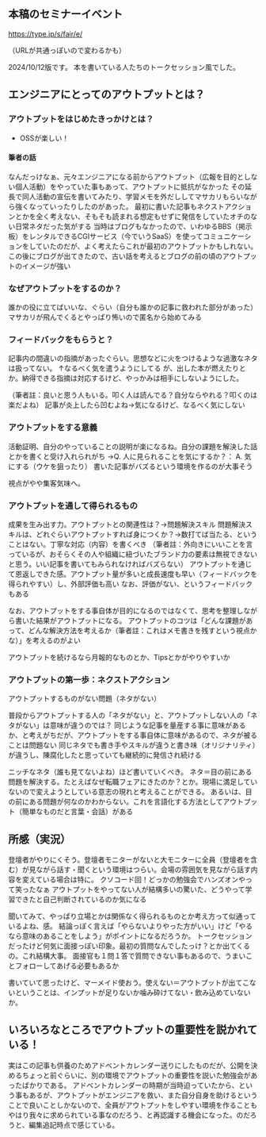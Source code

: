 ## 本稿のセミナーイベント
https://type.jp/s/fair/e/

（URLが共通っぽいので変わるかも）

2024/10/12版です。
本を書いている人たちのトークセッション風でした。

## エンジニアにとってのアウトプットとは？
### アウトプットをはじめたきっかけとは？
- OSSが楽しい！

#### 筆者の話
なんだっけなぁ、元々エンジニアになる前からアウトプット（広報を目的としない個人活動）をやっていた事もあって、アウトプットに抵抗がなかった
その延長で同人活動の宣伝を書いてみたり、学習メモを外だししてマサカリもらいながら強くなっていったりしたのがあった。
最初に書いた記事もネクストアクションとかを全く考えない、そもそも読まれる想定もせずに発信をしていたオチのない日常ネタだった気がする
当時はブログもなかったので、いわゆるBBS（掲示板）をレンタルできるCGIサービス（今でいうSaaS）を使ってコミュニケーションをしていたのだが、よく考えたらこれが最初のアウトプットかもしれない。
この後にブログが出てきたので、古い話を考えるとブログの前の頃のアウトプットのイメージが強い

### なぜアウトプットをするのか？
誰かの役に立てばいいな、ぐらい（自分も誰かの記事に救われた部分があった）
マサカリが飛んでくるとやっぱり怖いので匿名から始めてみる

### フィードバックをもらうと？
記事内の間違いの指摘があったぐらい。思想などに火をつけるような過激なネタは扱ってない。
↑なるべく気を遣うようにしてる
が、出した本が燃えたりとか。納得できる指摘は対応するけど、やっかみは相手にしないようにした。

（筆者註：良いと思う人もいる。叩く人は読んでる？自分ならやれる？叩くのは楽だよね）
記事が炎上したら凹むよね→気になるけど、なるべく気にしない

### アウトプットをする意義
活動証明、自分のやっていることの説明が楽になるね。自分の課題を解決した話とかを書くと受け入れられがち
→Q. 人に見られることを気にするか？： A. 気にする（ウケを狙ったり）
書いた記事がバズるという環境を作るのが大事そう

視点がやや集客気味へ。

### アウトプットを通して得られるもの
成果を生み出す力。アウトプットとの関連性は？→問題解決スキル
問題解決スキルは、どれぐらいアウトプットすれば身につくか？→数打てば当たる、ということはない。丁寧な対応（内容）を書くべき
（筆者註：外向きにいいことを言っているが、おそらくその人や組織に紐づいたブランド力の要素は無視できないと思う。いい記事を書いてもみられなければバズらない）
アウトプットを通じて恩返しできた感。アウトプット量が多いと成長速度も早い（フィードバックを得られやすい）し、外部評価も高い
なお、評価がない、というフィードバックもある

なお、アウトプットをする事自体が目的になるのではなくて、思考を整理しながら書いた結果がアウトプットになる。
アウトプットのコツは「どんな課題があって、どんな解決方法を考えるか（筆者註：これはメモ書きを残すという視点かな）」を考えるのがよい

アウトプットを続けるなら月報的なものとか、Tipsとかがやりやすいか

### アウトプットの第一歩：ネクストアクション
アウトプットするものがない問題（ネタがない）

普段からアウトプットする人の「ネタがない」と、アウトプットしない人の「ネタがない」は意味が違うのでは？
同じような記事を量産する事に意味があるか、と考えがちだが、アウトプットをする事自体に意味があるので、ネタが被ることは問題ない
同じネタでも書き手やスキルが違うと書き味（オリジナリティ）が違うし、陳腐化したと思っていても継続的に発信され続ける

ニッチなネタ（誰も見てないよね）ほど書いていくべき。
ネタ＝目の前にある問題を解決する。たとえばなぜ転職フェアにきたのか？とか。現場に満足していないので変えようとしている意志の現れと考えることができる。
あるいは、目の前にある問題が何なのかわからない。これを言語化する方法としてアウトプット（簡単なものだと言葉・会話）がある

## 所感（実況）
登壇者がやりにくそう。登壇者モニターがないと大モニターに全員（登壇者を含む）が見ながら話す・聞くという環境はつらい。会場の雰囲気を見ながら話す内容を変えている場合は特に。
クソコード回！どっかの勉強会でハンズオンやって笑ったなぁ
アウトプットをやってない人が結構多いの驚いた、どうやって学習できたと自己判断されているのか気になる

聞いてみて、やっぱり立場とかは関係なく得られるものとか考え方って似通っているよね、感。
結論っぽく言えば「やらないよりやった方がいい」けど「やるなら意味のあることをしよう」がポイントになるだろうか。
トークセッションだったけど何気に面接っぽい印象。最初の質問なんでしたっけ？とか出てくるの。これ結構大事。
面接官も１問１答で質問できない事もあるので、うまいことフォローしてあげる必要もあるか

書いていて思ったけど、マーメイド使おう。使えない＝アウトプットが出てこないということは、インプットが足りないか噛み砕けてない・飲み込めていないか。

## いろいろなところでアウトプットの重要性を説かれている！
実はこの記事も供養のためアドベントカレンダー送りにしたものだが、公開を決めるちょっと前ぐらいに、別の環境でアウトプットの重要性を説いた勉強会があったばかりである。
アドベントカレンダーの時期が当時迫っていたから、という事もあるが、アウトプットがエンジニアを救い、また自分自身を助けるということで良いことしかないので、全員がアウトプットをしやすい環境を作ることもやはり我々に求められている事なのだろう、と再認識する機会になった。のだろうと、編集追記時点で感じている。
